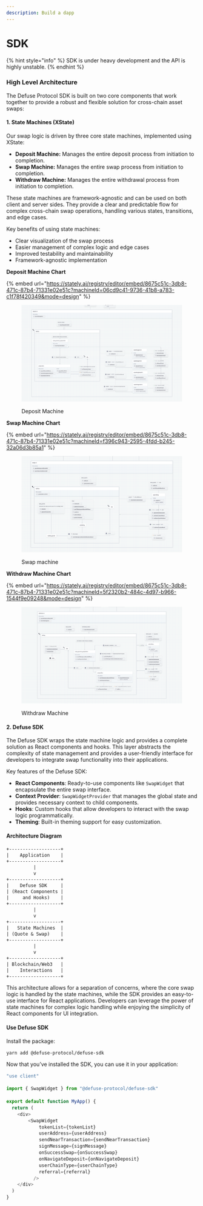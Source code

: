 ```yaml
---
description: Build a dapp
---
```


# SDK

{% hint style="info" %}
SDK is under heavy development and the API is highly unstable.
{% endhint %}

### High Level Architecture

The Defuse Protocol SDK is built on two core components that work together to provide a robust and flexible solution for cross-chain asset swaps:

#### 1. State Machines (XState)

Our swap logic is driven by three core state machines, implemented using XState:

* **Deposit Machine:** Manages the entire deposit process from initiation to completion.
* **Swap Machine:** Manages the entire swap process from initiation to completion.
* **Withdraw Machine:** Manages the entire withdrawal process from initiation to completion.

These state machines are framework-agnostic and can be used on both client and server sides. They provide a clear and predictable flow for complex cross-chain swap operations, handling various states, transitions, and edge cases.

Key benefits of using state machines:

* Clear visualization of the swap process
* Easier management of complex logic and edge cases
* Improved testability and maintainability
* Framework-agnostic implementation



**Deposit Machine Chart**

{% embed url="https://stately.ai/registry/editor/embed/8675c51c-3db8-471c-87b4-71331e02e51c?machineId=06cd9c41-9736-41b8-a783-c1f78f420349&mode=design" %}

<figure><img src="../.gitbook/assets/deposit-ui.png" alt=""><figcaption><p>Deposit Machine</p></figcaption></figure>

**Swap Machine Chart**

{% embed url="https://stately.ai/registry/editor/embed/8675c51c-3db8-471c-87b4-71331e02e51c?machineId=f396c943-2595-4fdd-b245-32a06d3b85a1" %}

<figure><img src="../.gitbook/assets/swap-ui.png" alt=""><figcaption><p>Swap machine</p></figcaption></figure>

**Withdraw Machine Chart**

{% embed url="https://stately.ai/registry/editor/embed/8675c51c-3db8-471c-87b4-71331e02e51c?machineId=5f2320b2-484c-4d97-b966-1544f9e09248&mode=design" %}

<figure><img src="../.gitbook/assets/withdraw-ui.png" alt=""><figcaption><p>Withdraw Machine</p></figcaption></figure>

#### 2. Defuse SDK

The Defuse SDK wraps the state machine logic and provides a complete solution as React components and hooks. This layer abstracts the complexity of state management and provides a user-friendly interface for developers to integrate swap functionality into their applications.

Key features of the Defuse SDK:

* **React Components**: Ready-to-use components like `SwapWidget` that encapsulate the entire swap interface.
* **Context Provider**: `SwapWidgetProvider` that manages the global state and provides necessary context to child components.
* **Hooks**: Custom hooks that allow developers to interact with the swap logic programmatically.
* **Theming**: Built-in theming support for easy customization.

#### Architecture Diagram

```
+-------------------+
|    Application    |
+-------------------+
          |
          v
+-------------------+
|    Defuse SDK     |
| (React Components |
|     and Hooks)    |
+-------------------+
          |
          v
+-------------------+
|   State Machines  |
| (Quote & Swap)    |
+-------------------+
          |
          v
+-------------------+
| Blockchain/Web3   |
|    Interactions   |
+-------------------+
```

This architecture allows for a separation of concerns, where the core swap logic is handled by the state machines, while the SDK provides an easy-to-use interface for React applications. Developers can leverage the power of state machines for complex logic handling while enjoying the simplicity of React components for UI integration.

#### Use Defuse SDK

Install the package:

```
yarn add @defuse-protocol/defuse-sdk
```

Now that you’ve installed the SDK, you can use it in your application:

```javascript
"use client"

import { SwapWidget } from "@defuse-protocol/defuse-sdk"

export default function MyApp() {
  return (
    <div>
        <SwapWidget
            tokenList={tokenList}
            userAddress={userAddress}
            sendNearTransaction={sendNearTransaction}
            signMessage={signMessage}
            onSuccessSwap={onSuccessSwap}
            onNavigateDeposit={onNavigateDeposit}
            userChainType={userChainType}
            referral={referral}
          />
    </div>
  )
}
```
